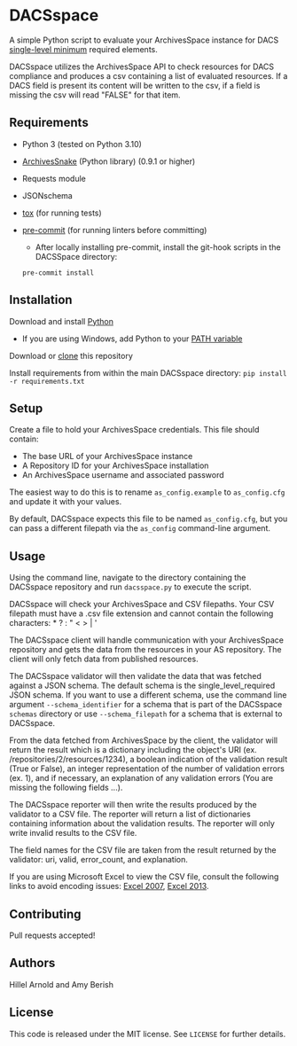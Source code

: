 # DACSspace

A simple Python script to evaluate your ArchivesSpace instance for DACS [single-level minimum](http://www2.archivists.org/standards/DACS/part_I/chapter_1) required elements.

DACSspace utilizes the ArchivesSpace API to check resources for DACS compliance and produces a csv containing a list of evaluated resources. If a DACS field is present its content will be written to the csv, if a field is missing the csv will read "FALSE" for that item.

## Requirements

*   Python 3 (tested on Python 3.10)
*   [ArchivesSnake](https://github.com/archivesspace-labs/ArchivesSnake) (Python library) (0.9.1 or higher)
*   Requests module
*   JSONschema
*   [tox](https://tox.readthedocs.io/) (for running tests)
*   [pre-commit](https://pre-commit.com/) (for running linters before committing)
    *   After locally installing pre-commit, install the git-hook scripts in the DACSSpace directory:

    ```
    pre-commit install
    ```  

## Installation

Download and install [Python](https://www.python.org/downloads/)

* If you are using Windows, add Python to your [PATH variable](https://docs.python.org/2/using/windows.html)

Download or [clone](https://docs.github.com/en/repositories/creating-and-managing-repositories/cloning-a-repository) this repository

Install requirements from within the main DACSspace directory: ```pip install -r requirements.txt```

## Setup

Create a file to hold your ArchivesSpace credentials. This file should contain:
* The base URL of your ArchivesSpace instance
* A Repository ID for your ArchivesSpace installation
* An ArchivesSpace username and associated password

The easiest way to do this is to rename `as_config.example` to `as_config.cfg`
and update it with your values.

By default, DACSspace expects this file to be named `as_config.cfg`, but you can
pass a different filepath via the `as_config` command-line argument.  


## Usage

Using the command line, navigate to the directory containing the DACSspace repository and run `dacsspace.py` to execute the script.

DACSspace will check your ArchivesSpace and CSV filepaths. Your CSV filepath must have a .csv file extension and cannot contain the following characters: * ? : " < > | '

The DACSspace client will handle communication with your ArchivesSpace repository and gets the data from the resources in your AS repository. The client will only fetch data from published resources.

The DACSspace validator will then validate the data that was fetched against a JSON schema. The default schema is the single_level_required JSON schema. If you want to use a different schema, use the command line argument `--schema_identifier` for a schema that is part of the DACSspace `schemas` directory or use `--schema_filepath` for a schema that is external to DACSspace.

From the data fetched from ArchivesSpace by the client, the validator will return the result which is a dictionary including the object's URI (ex. /repositories/2/resources/1234), a boolean indication of the validation result (True or False), an integer representation of the number of validation errors (ex. 1), and if necessary, an explanation of any validation errors (You are missing the following fields ...).

The DACSspace reporter will then write the results produced by the validator to a CSV file. The reporter will return a list of dictionaries containing information about the validation results. The reporter will only write invalid results to the CSV file.

The field names for the CSV file are taken from the result returned by the validator: uri, valid, error_count, and explanation.

If you are using Microsoft Excel to view the CSV file, consult the following links to avoid encoding issues: [Excel 2007](https://www.itg.ias.edu/content/how-import-csv-file-uses-utf-8-character-encoding-0), [Excel 2013](https://www.ias.edu/itg/how-import-csv-file-uses-utf-8-character-encoding).

## Contributing

Pull requests accepted!

## Authors

Hillel Arnold and Amy Berish

## License

This code is released under the MIT license. See `LICENSE` for further details.
